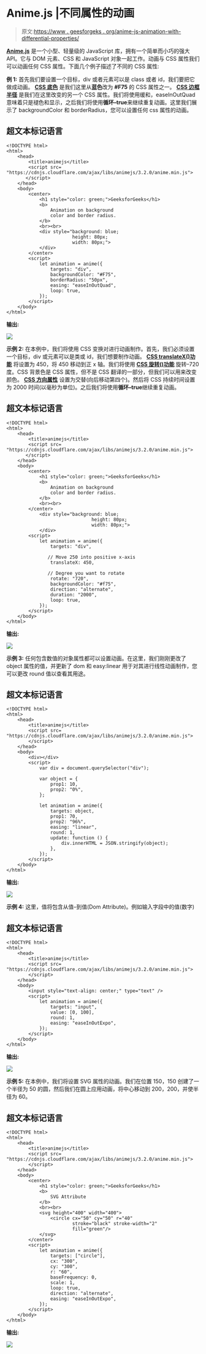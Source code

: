 # Anime.js |不同属性的动画

> 原文:[https://www . geesforgeks . org/anime-js-animation-with-differential-properties/](https://www.geeksforgeeks.org/anime-js-animation-with-different-properties/)

[**Anime.js**](https://www.geeksforgeeks.org/introduction-to-anime-js/) 是一个小型、轻量级的 JavaScript 库，拥有一个简单而小巧的强大 API。它与 DOM 元素、CSS 和 JavaScript 对象一起工作。动画与 CSS 属性我们可以动画任何 CSS 属性。下面几个例子描述了不同的 CSS 属性:

**例 1:** 首先我们要设置一个目标，div 或者元素可以是 class 或者 id，我们要把它做成动画。 [**CSS 底色**](https://www.geeksforgeeks.org/css-background-color-property/) 是我们这里从**蓝色**改为 **#F75** 的 CSS 属性之一。 [**CSS 边框半径**](https://www.geeksforgeeks.org/css-border-radius-property/) 是我们在这里改变的另一个 CSS 属性。我们将使用缓和，easeInOutQuad 意味着只是褪色和显示，之后我们将使用**循环–true**来继续重复动画。这里我们展示了 backgroundColor 和 borderRadius，您可以设置任何 css 属性的动画。

## 超文本标记语言

```
<!DOCTYPE html>
<html>
    <head>
        <title>animejs</title>
        <script src=
"https://cdnjs.cloudflare.com/ajax/libs/animejs/3.2.0/anime.min.js">
       </script>
    </head>
    <body>
        <center>
            <h1 style="color: green;">GeeksforGeeks</h1>
            <b>
                Animation on background 
                color and border radius.
            </b>
            <br><br>
            <div style="background: blue; 
                        height: 80px;
                        width: 80px;">
            </div>
        </center>
        <script>
            let animation = anime({
                targets: "div",
                backgroundColor: "#F75",
                borderRadius: "50px",
                easing: "easeInOutQuad",
                loop: true,
            });
        </script>
    </body>
</html>
```

**输出:**

![](img/45c1bab46ba52898a82c02b292af8903.png)

**示例 2:** 在本例中，我们将使用 CSS 变换对进行动画制作。首先，我们必须设置一个目标，div 或元素可以是类或 id，我们想要制作动画。 [**CSS translateX()功能**](https://www.geeksforgeeks.org/css-translatex-function/) 将设置为 450，将 450 移动到正 x 轴。我们将使用 [**CSS 旋转()功能**](https://www.geeksforgeeks.org/css-rotate-function/) 旋转–720 度。CSS 背景色是 CSS 属性，但不是 CSS 翻译的一部分，但我们可以用来改变颜色。 [**CSS 方向属性**](https://www.geeksforgeeks.org/css-direction-property/) 设置为交替(向后移动第四个)。然后将 CSS 持续时间设置为 2000 时间(以毫秒为单位)。之后我们将使用**循环–true**继续重复动画。

## 超文本标记语言

```
<!DOCTYPE html>
<html>
    <head>
        <title>animejs</title>
        <script src=
"https://cdnjs.cloudflare.com/ajax/libs/animejs/3.2.0/anime.min.js">
       </script>
    </head>
    <body>
        <center>
            <h1 style="color: green;">GeeksforGeeks</h1>
            <b>
                Animation on background 
                color and border radius.
            </b>
            <br><br>
        </center>
            <div style="background: blue; 
                               height: 80px;
                               width: 80px;">
            </div>
        <script>
            let animation = anime({
                targets: "div",

               // Move 250 into positive x-axis
                translateX: 450, 

               // Degree you want to rotate
                rotate: "720", 
                backgroundColor: "#f75",
                direction: "alternate",
                duration: "2000",
                loop: true,
            });
        </script>
    </body>
</html>
```

**输出:**

![](img/a41f1c63d1492e750224e325b8e2fbd0.png)

**示例 3:** 任何包含数值的对象属性都可以设置动画。在这里，我们刚刚更改了 object 属性的值，并更新了 dom 和 easy:linear 用于对其进行线性动画制作，您可以更改 round 值以查看其用途。

## 超文本标记语言

```
<!DOCTYPE html>
<html>
    <head>
        <title>animejs</title>
        <script src=
"https://cdnjs.cloudflare.com/ajax/libs/animejs/3.2.0/anime.min.js">
        </script>
    </head>
    <body>
        <div></div>
        <script>
            var div = document.querySelector("div");

            var object = {
                prop1: 10,
                prop2: "0%",
            };

            let animation = anime({
                targets: object,
                prop1: 70,
                prop2: "96%",
                easing: "linear",
                round: 1,
                update: function () {
                    div.innerHTML = JSON.stringify(object);
                },
            });
        </script>
    </body>
</html>
```

**输出:**

![](img/9799987e3aa5e80c3f8267ff34cbf0ee.png)

**示例 4:** 这里，值将包含从值–到值(Dom Attribute)。例如输入字段中的值(数字)

## 超文本标记语言

```
<!DOCTYPE html>
<html>
    <head>
        <title>animejs</title>
        <script src=
"https://cdnjs.cloudflare.com/ajax/libs/animejs/3.2.0/anime.min.js">
        </script>
    </head>
    <body>
        <input style="text-align: center;" type="text" />
        <script>
            let animation = anime({
                targets: "input",
                value: [0, 100],
                round: 1,
                easing: "easeInOutExpo",
            });
        </script>
    </body>
</html>
```

**输出:**

![](img/8b383faaeeacfad5575ccd2087a3e109.png)

**示例 5:** 在本例中，我们将设置 SVG 属性的动画。我们在位置 150，150 创建了一个半径为 50 的圆，然后我们在圆上应用动画，将中心移动到 200，200，并使半径为 60。

## 超文本标记语言

```
<!DOCTYPE html>
<html>
    <head>
        <title>animejs</title>
        <script src=
"https://cdnjs.cloudflare.com/ajax/libs/animejs/3.2.0/anime.min.js">
        </script>
    </head>
    <body>
        <center>
            <h1 style="color: green;">GeeksforGeeks</h1>
            <b>
                SVG Attribute
            </b>
            <br><br>
            <svg height="400" width="400">
                <circle cx="50" cy="50" r="40" 
                        stroke="black" stroke-width="2" 
                        fill="green"/>
            </svg>
        </center>
        <script>
            let animation = anime({
                targets: ["circle"],
                cx: "300",
                cy: "300",
                r: "60",
                baseFrequency: 0,
                scale: 1,
                loop: true,
                direction: "alternate",
                easing: "easeInOutExpo",
            });
        </script>
    </body>
</html>
```

**输出:**

![](img/c41e214e46b43646581757d1e2ed83d4.png)